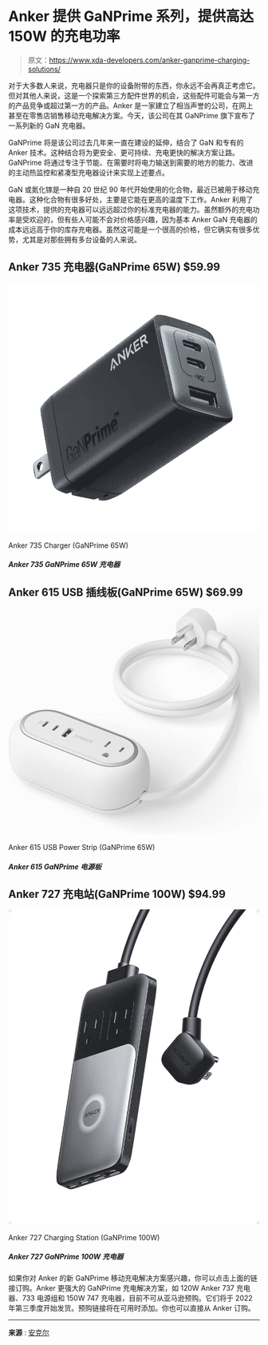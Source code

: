 # Anker 提供 GaNPrime 系列，提供高达 150W 的充电功率

> 原文：<https://www.xda-developers.com/anker-ganprime-charging-solutions/>

对于大多数人来说，充电器只是你的设备附带的东西，你永远不会再真正考虑它。但对其他人来说，这是一个探索第三方配件世界的机会，这些配件可能会与第一方的产品竞争或超过第一方的产品。Anker 是一家建立了相当声誉的公司，在网上甚至在零售店销售移动充电解决方案。今天，该公司在其 GaNPrime 旗下宣布了一系列新的 GaN 充电器。

GaNPrime 将是该公司过去几年来一直在建设的延伸，结合了 GaN 和专有的 Anker 技术。这种结合将为更安全、更可持续、充电更快的解决方案让路。GaNPrime 将通过专注于节能、在需要时将电力输送到需要的地方的能力、改进的主动热监控和紧凑型充电器设计来实现上述要点。

GaN 或氮化镓是一种自 20 世纪 90 年代开始使用的化合物，最近已被用于移动充电器。这种化合物有很多好处，主要是它能在更高的温度下工作。Anker 利用了这项技术，提供的充电器可以远远超过你的标准充电器的能力。虽然额外的充电功率是受欢迎的，但有些人可能不会对价格感兴趣，因为基本 Anker GaN 充电器的成本远远高于你的库存充电器。虽然这可能是一个很高的价格，但它确实有很多优势，尤其是对那些拥有多台设备的人来说。

## Anker 735 充电器(GaNPrime 65W) $59.99

 <picture>![](img/5afe0df2c184e3a23254db3a88690c21.png)</picture> 

Anker 735 Charger (GaNPrime 65W)

##### Anker 735 GaNPrime 65W 充电器

## Anker 615 USB 插线板(GaNPrime 65W) $69.99

 <picture>![](img/c977dea4b59c1dad827e721e5d9e4ff8.png)</picture> 

Anker 615 USB Power Strip (GaNPrime 65W)

##### Anker 615 GaNPrime 电源板

## Anker 727 充电站(GaNPrime 100W) $94.99

 <picture>![](img/55fa46b8da726998463df4053b2ccf5b.png)</picture> 

Anker 727 Charging Station (GaNPrime 100W)

##### Anker 727 GaNPrime 100W 充电器

如果你对 Anker 的新 GaNPrime 移动充电解决方案感兴趣，你可以点击上面的链接订购。Anker 更强大的 GaNPrime 充电解决方案，如 120W Anker 737 充电器、733 电源组和 150W 747 充电器，目前不可从亚马逊预购。它们将于 2022 年第三季度开始发货。预购链接将在可用时添加。你也可以直接从 Anker 订购。

* * *

**来源** : [安克尔](https://shop-links.co/1784345781633701992?u1=d4fac8a4-b963-4727-bbf8-5a58419276e5)